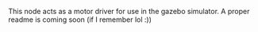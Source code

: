 This node acts as a motor driver for use in the gazebo simulator. A proper readme is coming soon (if I remember lol :))